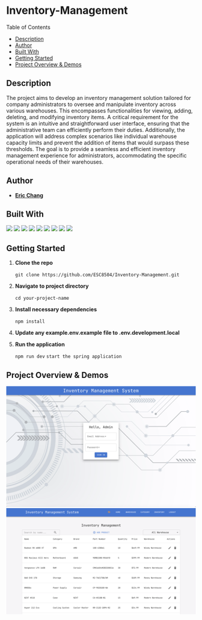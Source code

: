 # Inventory-Management

Table of Contents
- [Description](#description)
- [Author](#author)
- [Built With](#built-with)
- [Getting Started](#getting-started)
- [Project Overview & Demos](#project-overview--demos)

 ## Description
The project aims to develop an inventory management solution tailored for company administrators to oversee and manipulate inventory across various warehouses. This encompasses functionalities for viewing, adding, deleting, and modifying inventory items. A critical requirement for the system is an intuitive and straightforward user interface, ensuring that the administrative team can efficiently perform their duties. Additionally, the application will address complex scenarios like individual warehouse capacity limits and prevent the addition of items that would surpass these thresholds. The goal is to provide a seamless and efficient inventory management experience for administrators, accommodating the specific operational needs of their warehouses.

## Author

- [**Eric Chang**](https://github.com/ESC8504)

## Built With
![](https://img.shields.io/badge/-JavaScript-F7DF1E?style=flat-square&logo=javascript&logoColor=black) 
![](https://img.shields.io/badge/-React-61DAFB?style=flat-square&logo=react&logoColor=black) 
![](https://img.shields.io/badge/-Git-F05032?style=flat-square&logo=git&logoColor=white)
![](https://img.shields.io/badge/-HTML5-E34F26?style=flat-square&logo=html5&logoColor=white)
![](https://img.shields.io/badge/-CSS3-1572B6?style=flat-square&logo=css3&logoColor=white)
![](https://img.shields.io/badge/-Material_UI-0081CB?style=flat-square&logo=material-ui&logoColor=white)
![](https://img.shields.io/badge/-Java-007396?style=flat-square&logo=java&logoColor=white)
![](https://img.shields.io/badge/-Spring_Boot-6DB33F?style=flat-square&logo=spring-boot&logoColor=white)
![](https://img.shields.io/badge/-PostgreSQL-4169E1?style=flat-square&logo=postgresql&logoColor=white)

## Getting Started

1. **Clone the repo**

   `git clone https://github.com/ESC8504/Inventory-Management.git`

3. **Navigate to project directory**
   
   `cd your-project-name`

5. **Install necessary dependencies**
   
   `npm install`

6. **Update any example.env.example file to .env.development.local**

7. **Run the application**

   `npm run dev`
   `start the spring application`


## Project Overview & Demos

<p float="left">
  <img src="client/src/assets/inventory1.png" alt="Screenshot1" width="800" />
  <img src="client/src/assets/inventory2.png" alt="Screenshot2" width="800" /> 
</p>



